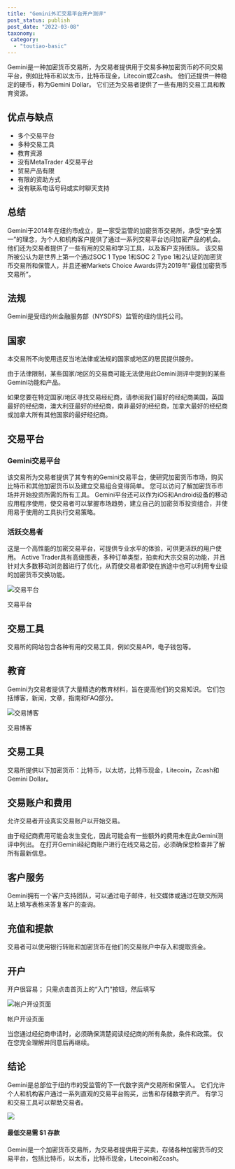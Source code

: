 ```yaml
---
title: "Gemini外汇交易平台开户测评"
post_status: publish
post_date: "2022-03-08"
taxonomy:
 category: 
  - "toutiao-basic"
---
```


Gemini是一种加密货币交易所，为交易者提供用于交易多种加密货币的不同交易平台，例如比特币和以太币，比特币现金，Litecoin或Zcash。 他们还提供一种稳定的硬币，称为Gemini Dollar。 它们还为交易者提供了一些有用的交易工具和教育资源。

## 优点与缺点
- 多个交易平台
- 多种交易工具
- 教育资源
- 没有MetaTrader 4交易平台
- 贸易产品有限
- 有限的资助方式
- 没有联系电话号码或实时聊天支持


## 总结

Gemini于2014年在纽约市成立，是一家受监管的加密货币交易所，承受“安全第一”的理念，为个人和机构客户提供了通过一系列交易平台访问加密产品的机会。 他们还为交易者提供了一些有用的交易和学习工具，以及客户支持团队。 该交易所被公认为是世界上第一个通过SOC 1 Type 1和SOC 2 Type 1和2认证的加密货币交易所和保管人，并且还被Markets Choice Awards评为2019年“最佳加密货币交易所”。

## 法规

Gemini是受纽约州金融服务部（NYSDFS）监管的纽约信托公司。

## 国家

本交易所不向使用违反当地法律或法规的国家或地区的居民提供服务。

由于法律限制，某些国家/地区的交易商可能无法使用此Gemini测评中提到的某些Gemini功能和产品。

如果您要在特定国家/地区寻找交易经纪商，请参阅我们最好的经纪商美国，英国最好的经纪商，澳大利亚最好的经纪商，南非最好的经纪商，加拿大最好的经纪商或加拿大所有其他国家的最好经纪商。

## 交易平台

### Gemini交易平台

该交易所为交易者提供了其专有的Gemini交易平台，使研究加密货币市场，购买比特币和其他加密货币以及建立交易组合变得简单。 您可以访问了解加密货币市场并开始投资所需的所有工具。 Gemini平台还可以作为iOS和Android设备的移动应用程序使用，使交易者可以掌握市场趋势，建立自己的加密货币投资组合，并使用易于使用的工具执行交易策略。

### 活跃交易者

这是一个高性能的加密交易平台，可提供专业水平的体验，可供更活跃的用户使用。 Active Trader具有高级图表，多种订单类型，拍卖和大宗交易的功能，并且针对大多数移动浏览器进行了优化，从而使交易者即使在旅途中也可以利用专业级的加密货币交换功能。

![交易平台](https://cdn.fendou.la/funstoutiao/2020/11/Gemini-Review-Trading-Platform.jpg "交易平台")

交易平台

## 交易工具

交易所的网站包含各种有用的交易工具，例如交易API，电子钱包等。

## 教育

Gemini为交易者提供了大量精选的教育材料，旨在提高他们的交易知识。 它们包括博客，新闻，文章，指南和FAQ部分。

![交易博客](https://cdn.fendou.la/funstoutiao/2020/11/Gemini-Review-Blogs.jpg "交易博客")

交易博客

## 交易工具

交易所提供以下加密货币：比特币，以太坊，比特币现金，Litecoin，Zcash和Gemini Dollar。

## 交易账户和费用

允许交易者开设真实交易账户以开始交易。

由于经纪商费用可能会发生变化，因此可能会有一些额外的费用未在此Gemini测评中列出。 在打开Gemini经纪商账户进行在线交易之前，必须确保您检查并了解所有最新信息。

## 客户服务

Gemini拥有一个客户支持团队，可以通过电子邮件，社交媒体或通过在联交所网站上填写表格来答复客户的查询。

## 充值和提款

交易者可以使用银行转账和加密货币在他们的交易账户中存入和提取资金。

## 开户

开户很容易； 只需点击首页上的“入门”按钮，然后填写

![帐户开设页面](https://cdn.fendou.la/funstoutiao/2020/11/Gemini-Review-Account-Opening-Page-388x1024.jpg "帐户开设页面")

帐户开设页面

当您通过经纪商申请时，必须确保清楚阅读经纪商的所有条款，条件和政策。 仅在您完全理解并同意后再继续。

## 结论

Gemini是总部位于纽约市的受监管的下一代数字资产交易所和保管人。 它们允许个人和机构客户通过一系列直观的交易平台购买，出售和存储数字资产。 有学习和交易工具可以帮助交易者。

![](https://cdn.fendou.la/funstoutiao/2020/11/Gemini-Logo.png)

#### 最低交易需 $1 存款

Gemini是一个加密货币交易所，为交易者提供用于买卖，存储各种加密货币的交易平台，包括比特币，以太币，比特币现金，Litecoin和Zcash。
